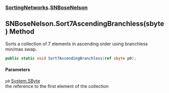 ### [SortingNetworks](SortingNetworks.md 'SortingNetworks').[SNBoseNelson](SortingNetworks_SNBoseNelson.md 'SortingNetworks.SNBoseNelson')
## SNBoseNelson.Sort7AscendingBranchless(sbyte) Method
Sorts a collection of 7 elements in ascending order using branchless min/max swap.  
```csharp
public static void Sort7AscendingBranchless(ref sbyte p0);
```
#### Parameters
<a name='SortingNetworks_SNBoseNelson_Sort7AscendingBranchless(sbyte)_p0'></a>
`p0` [System.SByte](https://docs.microsoft.com/en-us/dotnet/api/System.SByte 'System.SByte')  
the reference to the first element of the collection
  

